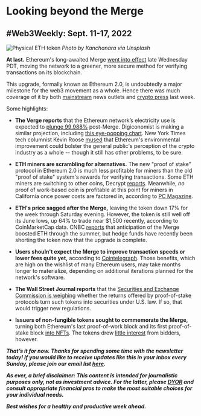 # Looking beyond the Merge
## #Web3Weekly: Sept. 11-17, 2022

![Physical ETH token](https://images.unsplash.com/photo-1622790698141-94e30457ef12)
*Photo by Kanchanara via Unsplash*

<!--

Insert for syndication on third-party platforms:

*Re-sharing below the latest edition of #Web3Weekly, my regular newsletter about decentralization. This installment covers TKTKTKT to TKTKTKTKT. If you would like to get #Web3Weekly in your inbox every Sunday, please subscribe [here](https://w3w.news).*

-->

**At last.** Ethereum's long-awaited Merge [went into effect](https://www.nytimes.com/2022/09/15/technology/ethereum-merge-crypto.html) late Wednesday PDT, moving the network to a greener, more secure method for verifying transactions on its blockchain.

This upgrade, formally known as Ethereum 2.0, is undoubtedly a major milestone for the web3 movement as a whole. Hence there was much coverage of it by both [mainstream](https://www.cnn.com/videos/business/2022/09/15/nightcap-merge-ethereum-clip-orig.cnn/video/playlists/business-nightcap/) news outlets and [crypto press](https://www.coindesk.com/tech/2022/09/15/the-ethereum-merge-is-done-did-it-work/) last week.

Some highlights:  

- **The Verge reports** that the Ethereum network’s electricity use is expected to [plunge 99.988%](https://www.msn.com/en-us/news/technology/ethereum-just-completed-the-merge-e2-80-94-here-e2-80-99s-how-much-energy-it-e2-80-99s-saving/ar-AA11RCxx) post-Merge. Digiconomist is making a similar projection, including [this eye-popping chart](https://digiconomist.net/ethereum-energy-consumption). New York Times tech columnist Kevin Roose [mused](https://www.nytimes.com/2022/09/15/technology/merge-ethereum-crypto.html) that Ethereum's environmental improvement could bolster the general public's perception of the crypto industry as a whole -- though it still has other problems, to be sure.

- **ETH miners are scrambling for alternatives.** The new "proof of stake" protocol in Ethereum 2.0 is much less profitable for miners than the old "proof of stake" system's rewards for verifying transactions. Some ETH miners are switching to other coins, Decrypt [reports](https://decrypt.co/109136/how-ethereum-miners-plan-to-pivot-after-the-merge). Meanwhile, *no* proof of work-based coin is profitable at this point for miners in California once power costs are factored in, according to [PC Magazine](https://www.pcmag.com/news/no-one-is-profitable-gpu-mining-faces-dark-days-after-ethereum-merge).

- **ETH's price sagged after the Merge,** leaving the token down 17% for the week through Saturday evening. However, the token is still well off its June lows, up 64% to trade near $1,500 recently, according to CoinMarketCap data. CNBC [reports](https://www.cnbc.com/video/2022/09/15/ether-plunges-merge-hedge-funds-bet-against-bitcoin-competitor-crypto-world.html) that anticipation of the Merge boosted ETH through the summer, but hedge funds have recently been shorting the token now that the upgrade is complete.

- **Users shouln't expect the Merge to improve transaction speeds or lower fees quite yet,** according to [Cointelegraph](https://cointelegraph.com/news/lower-costs-higher-speeds-after-ethereum-s-merge-don-t-count-on-it). Those benefits, which are high on the wishlist of many Ethereum users, may take months longer to materialize, depending on additional iterations planned for the network's software.

- **The Wall Street Journal reports** that the [Securities and Exchange Commission is weighing](https://www.wsj.com/articles/ethers-new-staking-model-could-draw-sec-attention-11663266224) whether the returns offered by proof-of-stake protocols turn such tokens into securities under U.S. law. If so, that would trigger new regulations.

- **Issuers of non-fungible tokens sought to commemorate the Merge,** turning both Ethereum's last proof-of-work block and its first proof-of-stake block [into NFTs](https://forkast.news/headlines/ethereums-pow-pos-nfts-minted-eth/). The tokens drew [little interest](https://www.coindesk.com/markets/2022/09/15/high-bid-on-nft-of-ethereums-final-pow-block-is-just-one-third-what-creators-paid-to-mint-it/) from bidders, however.

_**That’s it for now. Thanks for spending some time with the newsletter today! If you would like to receive updates like this in your inbox every Sunday, please join our email list [here](https://w3w.news).**_ <!-- Be sure to delete that last line for copy going out to existing email subscribers, of course. -->

_**As ever, a brief disclaimer: This content is intended for journalistic purposes only, not as investment advice. For the latter, please [DYOR](https://www.google.com/search?q=DYOR&sxsrf=ALiCzsbQdCxZ0zVRVuYN5L2c-89lO7I5cw%3A1663013827193&source=hp&ei=w5MfY5f5BrylptQPrba9uAo&iflsig=AJiK0e8AAAAAYx-h08-1Cfk2JUZBncAoNuCZfyyt_eDY&ved=0ahUKEwjX5q-jiZD6AhW8kokEHS1bD6cQ4dUDCAk&uact=5&oq=DYOR&gs_lcp=Cgdnd3Mtd2l6EAMyCAgAEIAEELEDMgsIABCABBCxAxCLAzIICAAQgAQQiwMyCAgAEIAEEIsDMggIABCABBCLAzIICAAQgAQQiwMyCggAEIAEEAoQiwMyBQgAEIAEMgUIABCABDIFCAAQgAQ6BAgjECc6CAguELEDEIMBOhEILhCABBCxAxCDARDHARDRAzoLCAAQgAQQsQMQgwE6CAgAELEDEIMBOgsILhCABBCxAxCDAToECAAQA1AAWLEEYJkGaABwAHgBgAHaAYgB2wOSAQUyLjEuMZgBAKABAbgBAQ&sclient=gws-wiz) and consult appropriate financial pros to make the most suitable choices for your individual needs.**_

_**Best wishes for a healthy and productive week ahead.**_  
